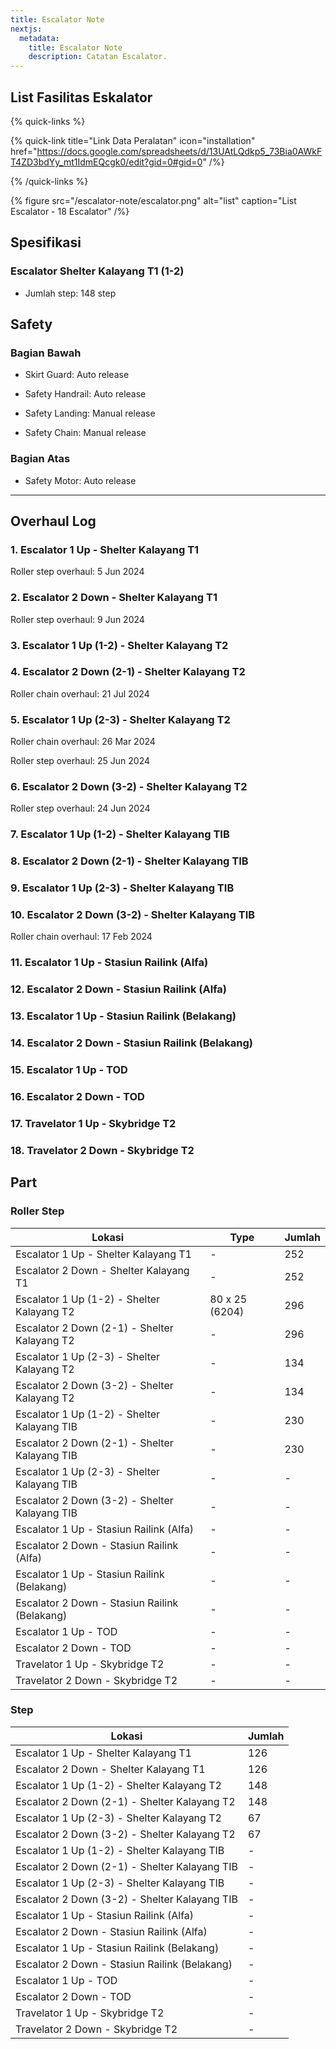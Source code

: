 ```yaml
---
title: Escalator Note
nextjs:
  metadata:
    title: Escalator Note
    description: Catatan Escalator.
---
```


## List Fasilitas Eskalator

{% quick-links %}

{% quick-link title="Link Data Peralatan" icon="installation" href="https://docs.google.com/spreadsheets/d/13UAtLQdkp5_73Bia0AWkFT4ZD3bdYy_mt1IdmEQcgk0/edit?gid=0#gid=0"  /%}

{% /quick-links %}

{% figure src="/escalator-note/escalator.png" alt="list" caption="List Escalator - 18 Escalator" /%}

## Spesifikasi

### Escalator Shelter Kalayang T1 (1-2)

- Jumlah step: 148 step

## Safety

### Bagian Bawah

- Skirt Guard: Auto release
- Safety Handrail: Auto release

- Safety Landing: Manual release
- Safety Chain: Manual release

### Bagian Atas

- Safety Motor: Auto release

---

## Overhaul Log

### 1. Escalator 1 Up - Shelter Kalayang T1

Roller step overhaul: 5 Jun 2024

### 2. Escalator 2 Down - Shelter Kalayang T1

Roller step overhaul: 9 Jun 2024

### 3. Escalator 1 Up (1-2) - Shelter Kalayang T2

### 4. Escalator 2 Down (2-1) - Shelter Kalayang T2

Roller chain overhaul: 21 Jul 2024

### 5. Escalator 1 Up (2-3) - Shelter Kalayang T2

Roller chain overhaul: 26 Mar 2024

Roller step overhaul: 25 Jun 2024

### 6. Escalator 2 Down (3-2) - Shelter Kalayang T2

Roller step overhaul: 24 Jun 2024

### 7. Escalator 1 Up (1-2) - Shelter Kalayang TIB

### 8. Escalator 2 Down (2-1) - Shelter Kalayang TIB

### 9. Escalator 1 Up (2-3) - Shelter Kalayang TIB

### 10. Escalator 2 Down (3-2) - Shelter Kalayang TIB

Roller chain overhaul: 17 Feb 2024

### 11. Escalator 1 Up - Stasiun Railink (Alfa)

### 12. Escalator 2 Down - Stasiun Railink (Alfa)

### 13. Escalator 1 Up - Stasiun Railink (Belakang)

### 14. Escalator 2 Down - Stasiun Railink (Belakang)

### 15. Escalator 1 Up - TOD

### 16. Escalator 2 Down - TOD

### 17. Travelator 1 Up - Skybridge T2

### 18. Travelator 2 Down - Skybridge T2

## Part

### Roller Step

| Lokasi                                        | Type           | Jumlah |
| --------------------------------------------- | -------------- | ------ |
| Escalator 1 Up - Shelter Kalayang T1          | -              | 252    |
| Escalator 2 Down - Shelter Kalayang T1        | -              | 252    |
| Escalator 1 Up (1-2) - Shelter Kalayang T2    | 80 x 25 (6204) | 296    |
| Escalator 2 Down (2-1) - Shelter Kalayang T2  | -              | 296    |
| Escalator 1 Up (2-3) - Shelter Kalayang T2    | -              | 134    |
| Escalator 2 Down (3-2) - Shelter Kalayang T2  | -              | 134    |
| Escalator 1 Up (1-2) - Shelter Kalayang TIB   | -              | 230    |
| Escalator 2 Down (2-1) - Shelter Kalayang TIB | -              | 230    |
| Escalator 1 Up (2-3) - Shelter Kalayang TIB   | -              | -      |
| Escalator 2 Down (3-2) - Shelter Kalayang TIB | -              | -      |
| Escalator 1 Up - Stasiun Railink (Alfa)       | -              | -      |
| Escalator 2 Down - Stasiun Railink (Alfa)     | -              | -      |
| Escalator 1 Up - Stasiun Railink (Belakang)   | -              | -      |
| Escalator 2 Down - Stasiun Railink (Belakang) | -              | -      |
| Escalator 1 Up - TOD                          | -              | -      |
| Escalator 2 Down - TOD                        | -              | -      |
| Travelator 1 Up - Skybridge T2                | -              | -      |
| Travelator 2 Down - Skybridge T2              | -              | -      |

### Step

| Lokasi                                        | Jumlah |
| --------------------------------------------- | ------ |
| Escalator 1 Up - Shelter Kalayang T1          | 126    |
| Escalator 2 Down - Shelter Kalayang T1        | 126    |
| Escalator 1 Up (1-2) - Shelter Kalayang T2    | 148    |
| Escalator 2 Down (2-1) - Shelter Kalayang T2  | 148    |
| Escalator 1 Up (2-3) - Shelter Kalayang T2    | 67     |
| Escalator 2 Down (3-2) - Shelter Kalayang T2  | 67     |
| Escalator 1 Up (1-2) - Shelter Kalayang TIB   | -      |
| Escalator 2 Down (2-1) - Shelter Kalayang TIB | -      |
| Escalator 1 Up (2-3) - Shelter Kalayang TIB   | -      |
| Escalator 2 Down (3-2) - Shelter Kalayang TIB | -      |
| Escalator 1 Up - Stasiun Railink (Alfa)       | -      |
| Escalator 2 Down - Stasiun Railink (Alfa)     | -      |
| Escalator 1 Up - Stasiun Railink (Belakang)   | -      |
| Escalator 2 Down - Stasiun Railink (Belakang) | -      |
| Escalator 1 Up - TOD                          | -      |
| Escalator 2 Down - TOD                        | -      |
| Travelator 1 Up - Skybridge T2                | -      |
| Travelator 2 Down - Skybridge T2              | -      |
